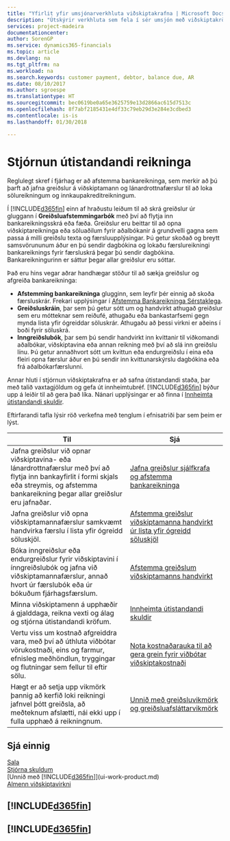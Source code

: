 ```yaml
---
title: "Yfirlit yfir umsjónarverkhluta viðskiptakrafna | Microsoft Docs"
description: "Útskýrir verkhluta sem fela í sér umsjón með viðskiptakröfum og jöfnun greiðslna við fjárhagsfærslur viðskiptamanna og lánardrottna."
services: project-madeira
documentationcenter: 
author: SorenGP
ms.service: dynamics365-financials
ms.topic: article
ms.devlang: na
ms.tgt_pltfrm: na
ms.workload: na
ms.search.keywords: customer payment, debtor, balance due, AR
ms.date: 08/10/2017
ms.author: sgroespe
ms.translationtype: HT
ms.sourcegitcommit: bec0619be0a65e3625759e13d2866ac615d7513c
ms.openlocfilehash: 8f7abf2185431e4df33c79eb29d3e284e3cdbed3
ms.contentlocale: is-is
ms.lasthandoff: 01/30/2018

---
```

# <a name="managing-receivables"></a>Stjórnun útistandandi reikninga
Reglulegt skref í fjárhag er að afstemma bankareikninga, sem merkir að þú þarft að jafna greiðslur á viðskiptamann og lánardrottnafærslur til að loka sölureikningum og innkaupakreditreikningum.  

Í [!INCLUDE[d365fin](includes/d365fin_md.md)] einn af hraðustu leiðum til að skrá greiðslur úr gluggann í **Greiðsluafstemmingarbók** með því að flytja inn bankareikningsskrá eða fæða. Greiðslur eru beittar til að opna viðskiptareikninga eða söluaðilum fyrir aðalbókanir á grundvelli gagna sem passa á milli greiðslu texta og færsluupplýsingar. Þú getur skoðað og breytt samsvörununum áður en þú sendir dagbókina og lokaðu færslureikningi bankareiknings fyrir færsluskrá þegar þú sendir dagbókina. Bankareikningurinn er sáttur þegar allar greiðslur eru sóttar.

Það eru hins vegar aðrar handhægar stöður til að sækja greiðslur og afgreiða bankareikninga:  

* **Afstemming bankareikninga** glugginn, sem leyfir þér einnig að skoða færsluskrár. Frekari upplýsingar í [Afstemma Bankareikninga Sérstaklega](bank-how-reconcile-bank-accounts-separately.md).  
* **Greiðsluskráin**, þar sem þú getur sótt um og handvirkt athugað greiðslur sem eru mótteknar sem reiðufé, athugaðu eða bankastarfsemi gegn mynda lista yfir ógreiddar söluskrár. Athugaðu að þessi virkni er aðeins í boði fyrir söluskrá.  
* **Inngreiðslubók**, þar sem þú sendir handvirkt inn kvittanir til viðkomandi aðalbókar, viðskiptavina eða annan reikning með því að slá inn greiðslu línu. Þú getur annaðhvort sótt um kvittun eða endurgreiðslu í eina eða fleiri opna færslur áður en þú sendir inn kvittunarskýrslu dagbókina eða frá aðalbókarfærslunni.  

Annar hluti í stjórnun viðskiptakrafna er að safna útistandandi staða, þar með talið vaxtagjöldum og gefa út innheimtubréf. [!INCLUDE[d365fin](includes/d365fin_md.md)] býður upp á leiðir til að gera það líka. Nánari upplýsingar er að finna í [Innheimta útistandandi skuldir](receivables-collect-outstanding-balances.md).  

Eftirfarandi tafla lýsir röð verkefna með tenglum í efnisatriði þar sem þeim er lýst.  

| Til | Sjá |
| --- | --- |
| Jafna greiðslur við opnar viðskiptavina- eða lánardrottnafærslur með því að flytja inn bankayfirlit í formi skjals eða streymis, og afstemma bankareikning þegar allar greiðslur eru jafnaðar. |[Jafna greiðslur sjálfkrafa og afstemma bankareikninga](receivables-apply-payments-auto-reconcile-bank-accounts.md) |
| Jafna greiðslur við opna viðskiptamannafærslur samkvæmt handvirka færslu í lista yfir ógreidd söluskjöl. |[Afstemma greiðslur viðskiptamanna handvirkt úr lista yfir ógreidd söluskjöl](receivables-how-reconcile-customer-payments-list-unpaid-sales-documents.md) |
| Bóka inngreiðslur eða endurgreiðslur fyrir viðskiptavini í ínngreiðslubók og jafna við viðskiptamannafærslur, annað hvort úr færslubók eða úr bókuðum fjárhagsfærslum. |[Afstemma greiðslum viðskiptamanns handvirkt](receivables-how-apply-sales-transactions-manually.md) |
| Minna viðskiptamenn á upphæðir á gjalddaga, reikna vexti og álag og stjórna útistandandi kröfum. |[Innheimta útistandandi skuldir](receivables-collect-outstanding-balances.md) |
|Vertu viss um kostnað afgreiddra vara, með því að úthluta viðbótar vörukostnaði, eins og farmur, efnisleg meðhöndlun, tryggingar og flutningar sem fellur til eftir sölu.|[Nota kostnaðarauka til að gera grein fyrir viðbótar viðskiptakostnaði](payables-how-assign-item-charges.md)|
|Hægt er að setja upp vikmörk þannig að kerfið loki reikningi jafnvel þótt greiðsla, að meðteknum afslætti, nái ekki upp í fulla upphæð á reikningnum.|[Unnið með greiðsluvikmörk og greiðsluafsláttarvikmörk](finance-payment-tolerance-and-payment-discount-tolerance.md)|
## <a name="see-also"></a>Sjá einnig
[Sala](sales-manage-sales.md)  
[Stjórna skuldum](payables-manage-payables.md)  
[Unnið með [!INCLUDE[d365fin](includes/d365fin_md.md)]](ui-work-product.md)  
[Almenn viðskiptavirkni](ui-across-business-areas.md)

## [!INCLUDE[d365fin](includes/free_trial_md.md)]  
## [!INCLUDE[d365fin](includes/training_link_md.md)]

